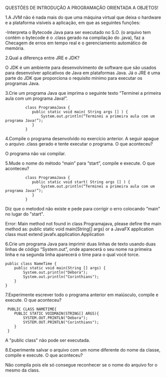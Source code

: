 QUESTÕES DE INTRODUÇÃO A PROGRAMAÇÃO ORIENTADA A OBJETOS!

<p>1.A JVM não é nada mais do que uma máquina virtual que deixa o hardware e a plataforma visíveis a aplicação, em que as seguintes funções:</p>

-Interpreta o Bytecode Java para ser executado no S.O. (o arquivo tem contém o bytecode é o .class gerado na compilação do .java), faz a Checagem de erros em tempo real e o gerenciamento automático de memória.

<p>2.Qual a diferença entre JRE e JDK?</p>

O JDK é um ambiente para desenvolvimento de software que são usados para desenvolver aplicativos de Java em plataformas Java. Já o JRE é uma parte do JDK que proporciona o requisito mínimo para executar os programas Java.

<p>3.Crie um programa Java que imprima o seguinte texto “Terminei a primeira aula com um programa Java!”.</p>

             class ProgramaJava {
                public static void main( String args [] ) {
                    System.out.println(“Terminei a primeira aula com um programa Java!”);
                }
             }
<p>4.Compile o programa desenvolvido no exercício anterior. A seguir apague o arquivo .class gerado e tente executar o programa. O que aconteceu?</p>

O programa não vai compilar.

<p>5.Mude o nome do método “main” para “start”, compile e execute. O que aconteceu?</p>

             class ProgramaJava {
                public static void start( String args [] ) {
                    System.out.println(“Terminei a primeira aula com um programa Java!”);
                }
             }

Diz que o metodod não existe e pede para corrigir o erro colocando "main" no lugar do "start".

Error: Main method not found in class Programajava, please define the main method as:
   public static void main(String[] args)
or a JavaFX application class must extend javafx.application.Application

<p>6.Crie um programa Java para imprimir duas linhas de texto usando duas linhas de código “System.out”, onde aparecerá o seu nome na primeira linha e na segunda linha aparecerá o time para o qual você torce.</p>
 
 
    public class NameTime { 
        public static void main(String [] args) { 
            System.out.println("Débora");
            System.out.println("Corinthians");
        }
    }

<p>7.Experimente escrever todo o programa anterior em maiúsculo, compile e execute. O que aconteceu?</p>

     PUBLIC CLASS NAMETIME{
        PUBLIC STATIC VOIDMAIN(STRING[] ARGS){
            SYSTEM.OUT.PRINTLN("Débora");
            SYSTEM.OUT.PRINTLN("Corinthians");
        }
     }

A  "public class" não pode ser executada.

<p>8.Experimente salvar o arquivo com um nome diferente do nome da classe, compile e execute. O que aconteceu?</p>

Não compila pois ele só consegue reconhecer se o nome do arquivo for o mesmo da class.
